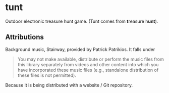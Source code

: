 # tunt
Outdoor electronic treasure hunt game. (Tunt comes from **t**reasure h**unt**).

## Attributions
Background music, Stairway, provided by Patrick Patrikios.
It falls under
> You may not make available, distribute or perform the music files from this library separately from videos and other content into which you have incorporated these music files (e.g., standalone distribution of these files is not permitted).

Because it is being distributed with a website / Git repository.
